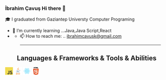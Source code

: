 ### İbrahim Çavuş Hi there 👋
🎓 I graduated from Gaziantep Universty Computer Programing
<br>
- 🌱 I’m currently learning ...Java,Java Script,React
- - 📫 How to reach me: ..
                         ibrahimcavusk@gmail.com
                         <hr>
  <h2 align="center"> Languages & Frameworks & Tools & Abilities </h2>
<img src = https://raw.githubusercontent.com/github/explore/80688e429a7d4ef2fca1e82350fe8e3517d3494d/topics/javascript/javascript.png
width="25" height="25" >
<img src = https://raw.githubusercontent.com/github/explore/80688e429a7d4ef2fca1e82350fe8e3517d3494d/topics/java/java.png
width="25" height="25" >
<img src = https://raw.githubusercontent.com/github/explore/80688e429a7d4ef2fca1e82350fe8e3517d3494d/topics/react/react.png
width="25" height="25" >
<img src = https://raw.githubusercontent.com/github/explore/80688e429a7d4ef2fca1e82350fe8e3517d3494d/topics/html/html.png
width="25" height="25" >
<br>
  


<!--
**ibrahimcavusk/ibrahimcavusk** is a ✨ _special_ ✨ repository because its `README.md` (this file) appears on your GitHub profile.

Here are some ideas to get you started:

- 🔭 I’m currently working on ...Java,Java Script,React
- 🌱 I’m currently learning ...Java,Java Script,React
- 👯 I’m looking to collaborate on ...
- 🤔 I’m looking for help with ...
- 💬 Ask me about ...
- 📫 How to reach me: ...
                                  ibrahimcavusk@gmail.com
- 😄 Pronouns: ...
- ⚡ Fun fact: ...
-->


